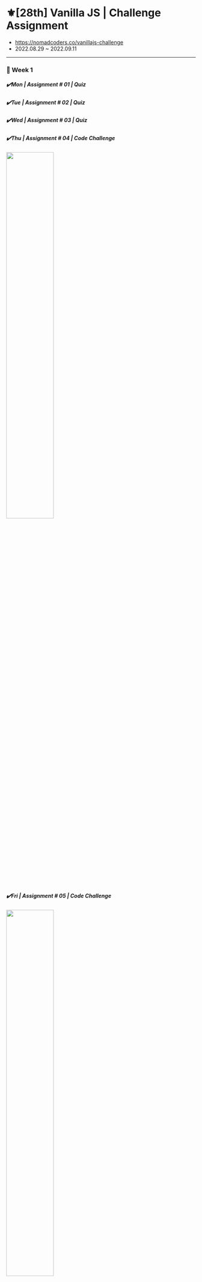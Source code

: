 # ⚜️[28th] Vanilla JS | Challenge Assignment

- https://nomadcoders.co/vanillajs-challenge
- 2022.08.29 ~ 2022.09.11

<hr />

<h3>📅 Week 1</h3>
<h5>✔️Mon | Assignment # 01 | Quiz</h5>
<h5>✔️Tue | Assignment # 02 | Quiz</h5>
<h5>✔️Wed | Assignment # 03 | Quiz</h5>
<h5>✔️Thu | Assignment # 04 | Code Challenge</h5>
<img width="50%" src="https://user-images.githubusercontent.com/107466703/189222151-4284ac31-426a-4dcb-b651-4f01d84d4697.gif"/>

<h5>✔️Fri | Assignment # 05 | Code Challenge</h5>
<img width="50%" src="https://user-images.githubusercontent.com/107466703/189221498-9665de69-cf28-4ed7-822a-38aec5d4b23b.gif"/>

<h5>✔️Sat | Assignment # 06 | Quiz</h5>
<h5>🌴Sun | Break</h5>

<br />

<h3>📅 Week 2</h3>
<h5>✔️Mon ~ Tue | Assignment # 07 | Code Challenge</h5>
<img width="50%" src="https://user-images.githubusercontent.com/107466703/189218777-194996a1-cdb7-4271-bcc9-49382eeffbb1.gif"/>

<h5>✔️Wed | Assignment # 08 | Code Challenge</h5>
<img width="50%" src="https://user-images.githubusercontent.com/107466703/189215963-b4076794-90dc-4770-9d1b-df922a6be5f0.gif"/>

<h5>✔️Thu | Assignment # 09 | Code Challenge</h5>
<img width="50%" src="https://user-images.githubusercontent.com/107466703/189213978-285b7c45-9818-49f2-b0ed-a72b38839de7.gif"/>

<h5>✔️Fri ~ Sun | Assignment # 10 | Project</h5>
<img width="50%" src="https://user-images.githubusercontent.com/107466703/189543289-4e5c176b-3e50-4e77-81d9-97ca52adee72.gif"/>

<hr/>

<h3>📚Project</h3>
<h5>- link: https://codesandbox.io/s/caregiver-r43lff</h5>
<h5>- javaScript, HTML5, CSS</h5>
<h5>- IDE: Code SandBox, Visual Studio Code</h5>
<h5>- API: https://openweathermap.org/current#format</h5>

<br />

<h3>📃Feature</h3>
<h5>- Clock</h5>
<h5>- Local Storage Login</h5>
<h5>- Local Storage Todo List</h5>
<h5>- Random Backgrounds(8) and Quotes(10)</h5>
<h5>- Locational Weather</h5>

<hr />
<br />
